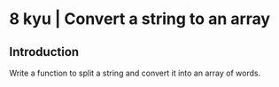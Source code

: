 # 8 kyu | Convert a string to an array

## Introduction

Write a function to split a string and convert it into an array of words.
